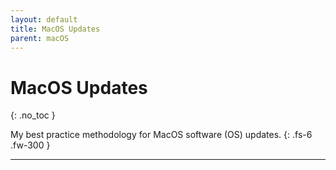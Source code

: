 ```yaml
---
layout: default
title: MacOS Updates
parent: macOS
---
```


# MacOS Updates
{: .no_toc }

My best practice methodology for MacOS software (OS) updates.
{: .fs-6 .fw-300 }

---



